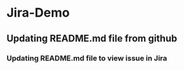# Jira-Demo
## Updating README.md file from github
### Updating README.md file to view issue in Jira
